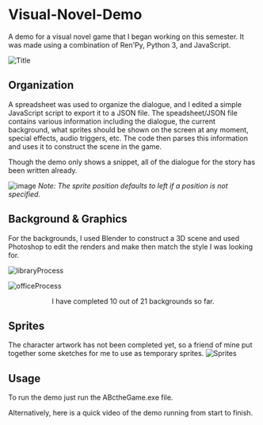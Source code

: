 # Visual-Novel-Demo

A demo for a visual novel game that I began working on this semester. It was made using a combination of Ren'Py, Python 3, and JavaScript.

![Title](https://user-images.githubusercontent.com/42648282/119731367-daa17500-be44-11eb-9760-da4f67bbe856.gif)


## Organization
A spreadsheet was used to organize the dialogue, and I edited a simple JavaScript script to export it to a JSON file. The speadsheet/JSON file contains various information including the dialogue, the current background, what sprites should be shown on the screen at any moment, special effects, audio triggers, etc. The code then parses this information and uses it to construct the scene in the game.

Though the demo only shows a snippet, all of the dialogue for the story has been written already.

![image](https://user-images.githubusercontent.com/42648282/119722007-d58af880-be39-11eb-91ed-8d677e87962e.png)
*Note: The sprite position defaults to left if a position is not specified.*


## Background & Graphics
For the backgrounds, I used Blender to construct a 3D scene and used Photoshop to edit the renders and make then match the style I was looking for.

![libraryProcess](https://user-images.githubusercontent.com/42648282/119730796-23a4f980-be44-11eb-99ed-b1cde455c49e.png)

![officeProcess](https://user-images.githubusercontent.com/42648282/119732167-da55a980-be45-11eb-810b-9d4a647148ff.png)

<p align="center">
I have completed 10 out of 21 backgrounds so far.
</p>


## Sprites
The character artwork has not been completed yet, so a friend of mine put together some sketches for me to use as temporary sprites.
![Sprites](https://user-images.githubusercontent.com/42648282/119733658-d6c32200-be47-11eb-9815-6cfa03decf16.gif)


## Usage
To run the demo just run the ABctheGame.exe file.

Alternatively, here is a quick video of the demo running from start to finish.


